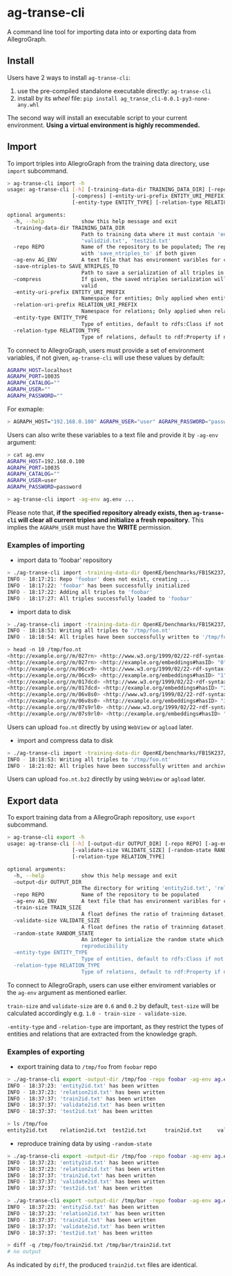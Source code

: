 # ag-transe-cli

A command line tool for importing data into or exporting data from AllegroGraph.

## Install

Users have 2 ways to install `ag-transe-cli`:

1. use the pre-compiled standalone executable directly: `ag-transe-cli`
2. install by its *wheel* file: `pip install ag_transe_cli-0.0.1-py3-none-any.whl`

The second way will install an executable script to your current environment. **Using a virtual environment is highly recommended.**

## Import

To import triples into AllegroGraph from the training data directory, use `import` subcommand.

```bash
> ag-transe-cli import -h
usage: ag-transe-cli [-h] [-training-data-dir TRAINING_DATA_DIR] [-repo REPO] [-ag-env AG_ENV] [-save-ntriples-to SAVE_NTRIPLES_TO]
                     [-compress] [-entity-uri-prefix ENTITY_URI_PREFIX] [-relation-uri-prefix RELATION_URI_PREFIX]
                     [-entity-type ENTITY_TYPE] [-relation-type RELATION_TYPE]

optional arguments:
  -h, --help            show this help message and exit
  -training-data-dir TRAINING_DATA_DIR
                        Path to training data where it must contain 'entity2id.txt', 'relation2id.txt', 'train2id.txt',
                        'valid2id.txt', 'test2id.txt'
  -repo REPO            Name of the repository to be populated; The repository will be re-newed if it already exists and will conflict
                        with 'save_ntriples_to' if both given
  -ag-env AG_ENV        A text file that has environment varibles for connecting to AllegroGraph, e.g. 'AGRAPH_HOST', 'AGRAPH_PORT'
  -save-ntriples-to SAVE_NTRIPLES_TO
                        Path to save a serialization of all triples in NTriples format; It will conflict with 'repo' if both given
  -compress             If given, the saved ntriples serialization will be compressed; Only meaningful when 'save_ntriples_to' is
                        valid
  -entity-uri-prefix ENTITY_URI_PREFIX
                        Namespace for entities; Only applied when entities from 'entity2id.txt' are not URIs
  -relation-uri-prefix RELATION_URI_PREFIX
                        Namespace for relations; Only applied when relations from 'relation2id.txt' are not URIs
  -entity-type ENTITY_TYPE
                        Type of entities, default to rdfs:Class if not given; Must be a valid uri
  -relation-type RELATION_TYPE
                        Type of relations, default to rdf:Property if not given; Must be a valid uri
```

To connect to AllegroGraph, users must provide a set of environment variables, if not given, `ag-transe-cli` will use these values by default:

```bash
AGRAPH_HOST=localhost
AGRAPH_PORT=10035
AGRAPH_CATALOG=""
AGRAPH_USER=""
AGRAPH_PASSWORD=""
```

For exmaple:

```bash
> AGRAPH_HOST="192.168.0.100" AGRAPH_USER="user" AGRAPH_PASSWORD="password" ./ag-transe-cli import ...
```

Users can also write these variables to a text file and provide it by `-ag-env` argument:

```bash
> cat ag.env
AGRAPH_HOST=192.168.0.100
AGRAPH_PORT=10035
AGRAPH_CATALOG=""
AGRAPH_USER=user
AGRAPH_PASSWORD=password

> ag-transe-cli import -ag-env ag.env ...
```

Please note that, **if the specified repository already exists, then `ag-transe-cli` will clear all current triples and initialize a fresh repository.** This implies the `AGRAPH_USER` must have the **WRITE** permission.

### Examples of importing

* import data to 'foobar' repository

```bash
> ./ag-transe-cli import -training-data-dir OpenKE/benchmarks/FB15K237/ -repo foobar -ag-env ag.env -entity-uri-prefix "http://example.org/" -relation-uri-prefix "http://example.org/Property#"
INFO - 18:17:21: Repo 'foobar' does not exist, creating ...
INFO - 18:17:22: 'foobar' has been successfully initialized
INFO - 18:17:22: Adding all triples to 'foobar'
INFO - 18:17:27: All triples successfully loaded to 'foobar'
```

* import data to disk

```bash
> ./ag-transe-cli import -training-data-dir OpenKE/benchmarks/FB15K237/ -save-ntriples-to /tmp/foo.nt -entity-uri-prefix "http://example.org/" -relation-uri-prefix "http://example.org/Property#"
INFO - 18:18:53: Writing all triples to '/tmp/foo.nt'
INFO - 18:18:54: All triples have been successfully written to '/tmp/foo.nt'

> head -n 10 /tmp/foo.nt
<http://example.org//m/027rn> <http://www.w3.org/1999/02/22-rdf-syntax-ns#type> <http://www.w3.org/2000/01/rdf-schema#Class> .
<http://example.org//m/027rn> <http://example.org/embeddings#hasID> "0"^^<http://www.w3.org/2001/XMLSchema#integer> .
<http://example.org//m/06cx9> <http://www.w3.org/1999/02/22-rdf-syntax-ns#type> <http://www.w3.org/2000/01/rdf-schema#Class> .
<http://example.org//m/06cx9> <http://example.org/embeddings#hasID> "1"^^<http://www.w3.org/2001/XMLSchema#integer> .
<http://example.org//m/017dcd> <http://www.w3.org/1999/02/22-rdf-syntax-ns#type> <http://www.w3.org/2000/01/rdf-schema#Class> .
<http://example.org//m/017dcd> <http://example.org/embeddings#hasID> "2"^^<http://www.w3.org/2001/XMLSchema#integer> .
<http://example.org//m/06v8s0> <http://www.w3.org/1999/02/22-rdf-syntax-ns#type> <http://www.w3.org/2000/01/rdf-schema#Class> .
<http://example.org//m/06v8s0> <http://example.org/embeddings#hasID> "3"^^<http://www.w3.org/2001/XMLSchema#integer> .
<http://example.org//m/07s9rl0> <http://www.w3.org/1999/02/22-rdf-syntax-ns#type> <http://www.w3.org/2000/01/rdf-schema#Class> .
<http://example.org//m/07s9rl0> <http://example.org/embeddings#hasID> "4"^^<http://www.w3.org/2001/XMLSchema#integer> .
```

Users can upload `foo.nt` directly by using `WebView` or `agload` later.

* import and compress data to disk

```bash
> ./ag-transe-cli import -training-data-dir OpenKE/benchmarks/FB15K237/ -save-ntriples-to /tmp/foo.nt -compress -entity-uri-prefix "http://example.org/" -relation-uri-prefix "http://example.org/Property#"
INFO - 18:18:53: Writing all triples to '/tmp/foo.nt'
INFO - 18:21:02: All triples have been successfully written and archived to '/tmp/foo.nt.bz2'
```

Users can upload `foo.nt.bz2` directly by using `WebView` or `agload` later.

## Export data

To export training data  from a AllegroGraph repository, use `export` subcommand.

```bash
> ag-transe-cli export -h
usage: ag-transe-cli [-h] [-output-dir OUTPUT_DIR] [-repo REPO] [-ag-env AG_ENV] [-train-size TRAIN_SIZE]
                     [-validate-size VALIDATE_SIZE] [-random-state RANDOM_STATE] [-entity-type ENTITY_TYPE]
                     [-relation-type RELATION_TYPE]

optional arguments:
  -h, --help            show this help message and exit
  -output-dir OUTPUT_DIR
                        The directory for writing 'entity2id.txt', 'relation2id.txt', 'train2id.txt', 'valid2id.txt', 'test2id.txt'
  -repo REPO            Name of the repository to be populated
  -ag-env AG_ENV        A text file that has environment varibles for connecting to AllegroGraph, e.g. 'AGRAPH_HOST', 'AGRAPH_PORT'
  -train-size TRAIN_SIZE
                        A float defines the ratio of trainning dataset; default to be 0.6
  -validate-size VALIDATE_SIZE
                        A float defines the ratio of trainning dataset; default to be 0.2
  -random-state RANDOM_STATE
                        An integer to intialize the random state which will be using during splitting data; it's usually used for
                        reproducibility
  -entity-type ENTITY_TYPE
                        Type of entities, default to rdfs:Class if not given; Must be a valid uri
  -relation-type RELATION_TYPE
                        Type of relations, default to rdf:Property if not given; Must be a valid uri
```

To connect to AllegroGraph, users can use either enviroment variables or the `ag-env` argument as mentioned earlier.

`train-size` and `validate-size` are `0.6` and `0.2` by default, `test-size` will be calculated accordingly e.g. `1.0 - train-size - validate-size`.

`-entity-type` and `-relation-type` are important, as they restrict the types of entities and relations that are extracted from the knowledge graph.

### Examples of exporting

* export training data to `/tmp/foo` from `foobar` repo

```bash
> ./ag-transe-cli export -output-dir /tmp/foo -repo foobar -ag-env ag.env -train-size 0.7 -validate-size 0.15
INFO - 18:37:23: 'entity2id.txt' has been written
INFO - 18:37:23: 'relation2id.txt' has been written
INFO - 18:37:37: 'train2id.txt' has been written
INFO - 18:37:37: 'validate2id.txt' has been written
INFO - 18:37:37: 'test2id.txt' has been written

> ls /tmp/foo
entity2id.txt    relation2id.txt  test2id.txt      train2id.txt     validate2id.txt
```

* reproduce training data by using `-random-state`

```bash
> ./ag-transe-cli export -output-dir /tmp/foo -repo foobar -ag-env ag.env -train-size 0.7 -validate-size 0.15 -random-state 42
INFO - 18:37:23: 'entity2id.txt' has been written
INFO - 18:37:23: 'relation2id.txt' has been written
INFO - 18:37:37: 'train2id.txt' has been written
INFO - 18:37:37: 'validate2id.txt' has been written
INFO - 18:37:37: 'test2id.txt' has been written

> ./ag-transe-cli export -output-dir /tmp/bar -repo foobar -ag-env ag.env -train-size 0.7 -validate-size 0.15 -random-state 42
INFO - 18:37:23: 'entity2id.txt' has been written
INFO - 18:37:23: 'relation2id.txt' has been written
INFO - 18:37:37: 'train2id.txt' has been written
INFO - 18:37:37: 'validate2id.txt' has been written
INFO - 18:37:37: 'test2id.txt' has been written

> diff -q /tmp/foo/train2id.txt /tmp/bar/train2id.txt
# no output
```

As indicated by `diff`, the produced `train2id.txt` files are identical.

